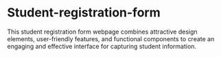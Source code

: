 # Student-registration-form
This student registration form webpage combines attractive design elements, user-friendly features, and functional components to create an engaging and effective interface for capturing student information.
